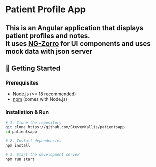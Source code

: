 # Patient Profile App

This is an Angular application that displays patient profiles and notes.  
It uses [NG-Zorro](https://ng.ant.design/) for UI components and uses mock data with json server
---

## 🚀 Getting Started

### Prerequisites
- [Node.js](https://nodejs.org/) (>= 18 recommended)  
- [npm](https://www.npmjs.com/) (comes with Node.js)  

### Installation & Run
```bash
# 1. Clone the repository
git clone https://github.com/StevenKallis/patientsapp
cd patientsapp

# 2. Install dependencies
npm install

# 3. Start the development server
npm run start

